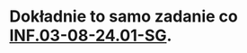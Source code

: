 # Dokładnie to samo zadanie co [INF.03-08-24.01-SG](https://github.com/co-za-niutki/INF.03/tree/main/2024/INF.03-08-24.01-SG).

